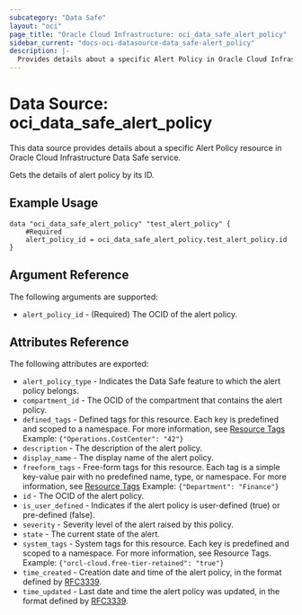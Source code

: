 ```yaml
---
subcategory: "Data Safe"
layout: "oci"
page_title: "Oracle Cloud Infrastructure: oci_data_safe_alert_policy"
sidebar_current: "docs-oci-datasource-data_safe-alert_policy"
description: |-
  Provides details about a specific Alert Policy in Oracle Cloud Infrastructure Data Safe service
---
```


# Data Source: oci_data_safe_alert_policy
This data source provides details about a specific Alert Policy resource in Oracle Cloud Infrastructure Data Safe service.

Gets the details of alert policy by its ID.

## Example Usage

```hcl
data "oci_data_safe_alert_policy" "test_alert_policy" {
	#Required
	alert_policy_id = oci_data_safe_alert_policy.test_alert_policy.id
}
```

## Argument Reference

The following arguments are supported:

* `alert_policy_id` - (Required) The OCID of the alert policy.


## Attributes Reference

The following attributes are exported:

* `alert_policy_type` - Indicates the Data Safe feature to which the alert policy belongs.
* `compartment_id` - The OCID of the compartment that contains the alert policy.
* `defined_tags` - Defined tags for this resource. Each key is predefined and scoped to a namespace. For more information, see [Resource Tags](https://docs.cloud.oracle.com/iaas/Content/General/Concepts/resourcetags.htm)  Example: `{"Operations.CostCenter": "42"}` 
* `description` - The description of the alert policy.
* `display_name` - The display name of the alert policy.
* `freeform_tags` - Free-form tags for this resource. Each tag is a simple key-value pair with no predefined name, type, or namespace. For more information, see [Resource Tags](https://docs.cloud.oracle.com/iaas/Content/General/Concepts/resourcetags.htm)  Example: `{"Department": "Finance"}` 
* `id` - The OCID of the alert policy.
* `is_user_defined` - Indicates if the alert policy is user-defined (true) or pre-defined (false).
* `severity` - Severity level of the alert raised by this policy.
* `state` - The current state of the alert.
* `system_tags` - System tags for this resource. Each key is predefined and scoped to a namespace. For more information, see Resource Tags. Example: `{"orcl-cloud.free-tier-retained": "true"}` 
* `time_created` - Creation date and time of the alert policy, in the format defined by [RFC3339](https://tools.ietf.org/html/rfc3339).
* `time_updated` - Last date and time the alert policy was updated, in the format defined by [RFC3339](https://tools.ietf.org/html/rfc3339).

